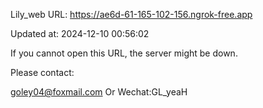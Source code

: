 Lily_web URL: https://ae6d-61-165-102-156.ngrok-free.app

Updated at: 2024-12-10 00:56:02

If you cannot open this URL, the server might be down.

Please contact: 

goley04@foxmail.com Or Wechat:GL_yeaH